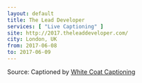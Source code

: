 ```yaml
---
layout: default
title: The Lead Developer
services: [ "Live Captioning" ]
site: http://2017.theleaddeveloper.com/
city: London, UK
from: 2017-06-08
to: 2017-06-09
---
```


Source: Captioned by [White Coat Captioning](http://www.whitecoatcaptioning.com/)